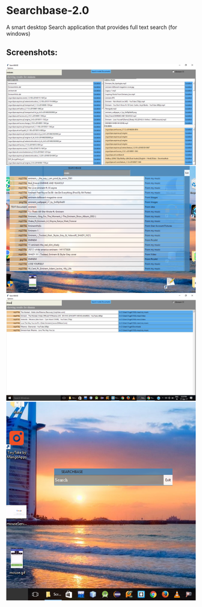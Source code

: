 # Searchbase-2.0       
A smart desktop Search application that provides full text search (for windows)     
## Screenshots:    

![alt tag](https://raw.githubusercontent.com/yugrocks/Searchbase-2.0/master/Searchbase-2.0-screenshots/Sbase1.png)    
![alt tag](https://raw.githubusercontent.com/yugrocks/Searchbase-2.0/master/Searchbase-2.0-screenshots/Sbase2.png)    
![alt tag](https://raw.githubusercontent.com/yugrocks/Searchbase-2.0/master/Searchbase-2.0-screenshots/Sbase3.png)    
![alt tag](https://raw.githubusercontent.com/yugrocks/Searchbase-2.0/master/Searchbase-2.0-screenshots/sbase4.png)    
